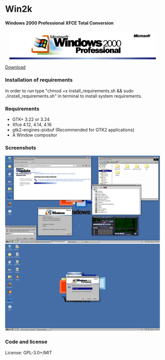 # Win2k
#### Windows 2000 Professional XFCE Total Conversion

<p align="center">
<img src="logo.png" alt="Icon"/>
</p>

<a href="https://www.opencode.net/etondy/win2k/-/archive/main/win2k-main.tar.gz">Download</a>

### Installation of requirements
In order to run type "chmod +x install_requirements.sh && sudo ./install_requirements.sh" in terminal to install system requirements.

### Requirements

- GTK+ 3.22 or 3.24
- Xfce 4.12, 4.14, 4.16
- gtk2-engines-pixbuf (Recommended for GTK2 applications)
- A Window compositor

### Screenshots
<img src="d12.png" alt="Icon"/>
<img src="d22.png" alt="Icon"/>

### Code and license
License: GPL-3.0+/MIT

